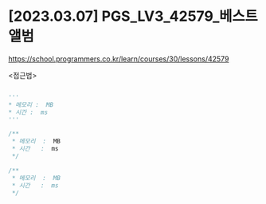 #   [2023.03.07] PGS_LV3_42579_베스트앨범
https://school.programmers.co.kr/learn/courses/30/lessons/42579

<접근법>

```

```




```python
'''
* 메모리 :  MB
* 시간 :  ms
'''


```




```java
/**
 * 메모리  :  MB
 * 시간   :  ms
 */


```



```js
/**
 * 메모리  :  MB
 * 시간   :  ms
 */


```

